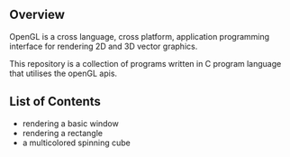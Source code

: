 ## Overview
OpenGL is a cross language, cross platform, application programming interface for rendering 2D and 3D vector graphics. 

This repository is a collection of programs written in C program language that utilises the openGL apis. 

## List of Contents
- rendering a basic window
- rendering a rectangle
- a multicolored spinning cube

